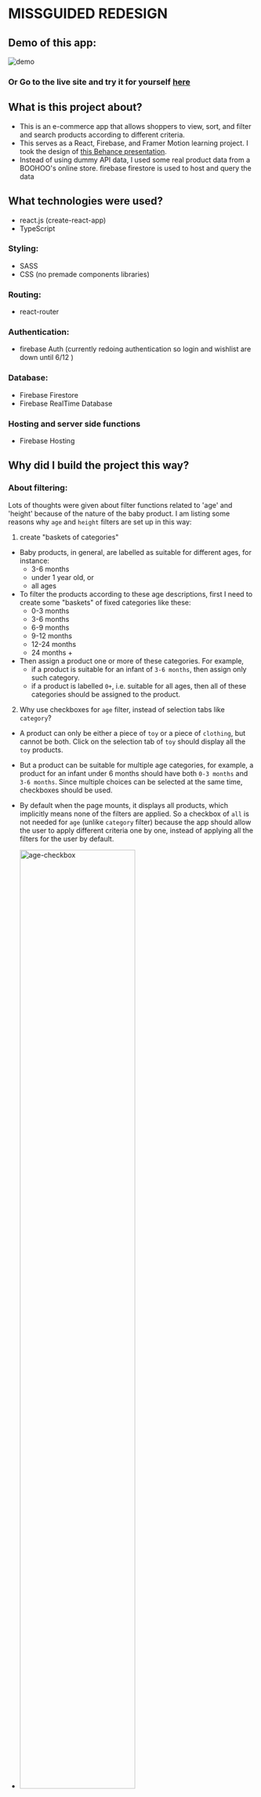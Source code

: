 # MISSGUIDED REDESIGN

## Demo of this app:

![demo](./src/images/Missguided.gif)

### Or Go to the live site and try it for yourself [here](https://wassim-missguided.web.app/)

## What is this project about?

- This is an e-commerce app that allows shoppers to view, sort, and filter and search products according to different criteria.
- This serves as a React, Firebase, and Framer Motion learning project. I took the design of [this Behance presentation](https://www.behance.net/gallery/79949881/MISSGUIDED-Visual-Experiment).
- Instead of using dummy API data, I used some real product data from a BOOHOO's online store. firebase firestore is used to host and query the data

## What technologies were used?

- react.js (create-react-app)
- TypeScript

### Styling:

- SASS
- CSS (no premade components libraries)

### Routing:

- react-router

### Authentication:

- firebase Auth (currently redoing authentication so login and wishlist are down until 6/12 )

### Database:

- Firebase Firestore
- Firebase RealTime Database

### Hosting and server side functions

- Firebase Hosting

<!-- ## How to navigate this project? Click on the link for related source code:

1. A simple [Sanity CMS schema](https://github.com/1codingguy/typescript-e-commerce/blob/main/cutebuddy/schemas/product.js) is used: add, amend or delete product can be done on the CMS instead of in the source code.

2. Click on each `ServicesCard` button will do two things:

- route to `ProductsPage`;
- filter the products according to which button gets clicked on.
  <img src="./src/assets/services-button.png" alt="services-button" width="70%"/>
  - To achieve this, it has to go through three steps:

1. clear the previous filters
2. set `isClickFromServices` state variable to tru
3. update filters according to the button that gets clicked on

[Click here](https://github.com/1codingguy/typescript-e-commerce/blob/main/src/components/Services/ServicesCards.tsx#L21) for the relevant code.

- Why is there a `isClickFromServices` variable?
  - `ProductsPage` should display products of relevant service if routed from `Services` component.
  - But each time `ProductsPage` is mounted, `filters` are cleared since the page should display all products.
  - That means there are two cases for `ProductsPage`:
    - when the component mounts `filters` are cleared.
    - when the component mounts, and it is routed from `Services` component, `filters` should contain a value.
  - Therefore, an if statement is used to check if the page is routed from `Services`, [click here for the relevant code](https://github.com/1codingguy/typescript-e-commerce/blob/main/src/pages/ProductsPage.tsx#L10).

3. Shoppers can choose to view the products in `ListView` or `GridView`. [Click here for relevant code](https://github.com/1codingguy/typescript-e-commerce/blob/main/src/components/ProductList.tsx#L24).

4. Shoppers are able to filter products by different criteria, such as keyword, price, etc.

- [Click here for code structure](https://github.com/1codingguy/typescript-e-commerce/blob/main/src/components/Filters/Filters.tsx#L22);
- [Click here for filters updating function](https://github.com/1codingguy/typescript-e-commerce/blob/main/src/reducers/filter_reducer.ts#L61).

5. Products can be sorted by price or name, in ascending or descending order [Click here for sorting function](https://github.com/1codingguy/typescript-e-commerce/blob/main/src/reducers/filter_reducer.ts#L41).

6. Payment is processed by Stripe API, [click here for relevant code](https://github.com/1codingguy/typescript-e-commerce/blob/main/src/components/CheckoutForm.tsx).

7. Please note that the newsletter subscription part on `HomePage` does not do anything. -->

## Why did I build the project this way?

### About filtering:

Lots of thoughts were given about filter functions related to 'age' and 'height' because of the nature of the baby product. I am listing some reasons why `age` and `height` filters are set up in this way:

1. create "baskets of categories"

- Baby products, in general, are labelled as suitable for different ages, for instance:
  - 3-6 months
  - under 1 year old, or
  - all ages
- To filter the products according to these age descriptions, first I need to create some "baskets" of fixed categories like these:
  - 0-3 months
  - 3-6 months
  - 6-9 months
  - 9-12 months
  - 12-24 months
  - 24 months +
- Then assign a product one or more of these categories. For example,
  - if a product is suitable for an infant of `3-6 months`, then assign only such category.
  - if a product is labelled `0+`, i.e. suitable for all ages, then all of these categories should be assigned to the product.

2. Why use checkboxes for `age` filter, instead of selection tabs like `category`?

- A product can only be either a piece of `toy` or a piece of `clothing`, but cannot be both. Click on the selection tab of `toy` should display all the `toy` products.
- But a product can be suitable for multiple age categories, for example, a product for an infant under 6 months should have both `0-3 months` and `3-6 months`. Since multiple choices can be selected at the same time, checkboxes should be used.
- By default when the page mounts, it displays all products, which implicitly means none of the filters are applied. So a checkbox of `all` is not needed for `age` (unlike `category` filter) because the app should allow the user to apply different criteria one by one, instead of applying all the filters for the user by default.

- <img src="./src/assets/age-checkbox.png" alt="age-checkbox" width="70%"/>

3. Other than the 'category baskets', there should be text descriptions about `age` and `height`.

- if a product is suitable for an infant of height 65 cm, it is inside the category of `60-69 cm` for filtering purposes.
- But in the `singleProductPage`, it states "suitable for height: 65cm" to provide some readable text to the user.
- That means there are two fields related to 'height' factor in the Schema:
  - `height` refers to the categories (e.g. '60-69 cm'), a product can have zero or multiple of such categories.
  - `heightDescription` refers to the text description specified from the product manufacturer, which is also a more precise product description in readable text.

## What can be further improved?

1. Filter in mobile view should use a modal instead of a toggle-able menu.
   <img src="./src/assets/filter-toggle.png" alt="filter-toggle" width="70%">

2. Schema design should take into account that that one product can have different variants. For instance, A product with different colours and sizes.
   - Different variants of a product should have the same `product_id`, but a different `SKU`. But since this is not a real store that gets used, it is not implemented in this project.

## How can you clone and tweak this project?

From your command line, first clone this repo:

```
# Clone this repository
$ git clone https://github.com/Epherum/Missguided.git

# Go into the repository
$ cd Missguided

# Remove current origin repository
$ git remote remove origin

```

Then you can install the dependencies using NPM:

```
# Install dependencies
$ npm install

# Start development server
$ npm start
```

Happy coding!

---

## Author

**Epherum**

- [GitHub](https://github.com/Epherum)
- [Linkdin](https://www.linkedin.com/in/wassimfekih/)
